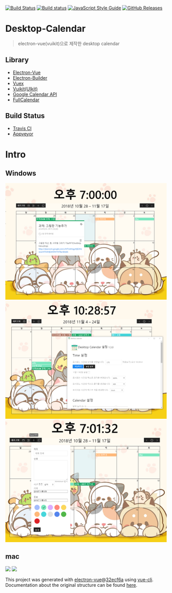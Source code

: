 [![Build Status](https://travis-ci.org/tbvjaos510/DesktopCalendar.svg?branch=master)](https://travis-ci.org/tbvjaos510/DesktopCalendar)
[![Build status](https://ci.appveyor.com/api/projects/status/l6kk9bgc2a2helch?svg=true)](https://ci.appveyor.com/project/tbvjaos510/desktopcalendar)
[![JavaScript Style Guide](https://img.shields.io/badge/code_style-standard-brightgreen.svg)](https://standardjs.com)
[![GitHub Releases](https://img.shields.io/github/downloads/tbvjaos510/DesktopCalendar/latest/total.svg)](https://github.com/tbvjaos510/DesktopCalendar/releases)


# Desktop-Calendar

> electron-vue(vuikit)으로 제작한 desktop calendar

## Library
* [Electron-Vue](https://github.com/SimulatedGREG/electron-vue)
* [Electron-Builder](https://github.com/electron-userland/electron-builder)
* [Vuex](https://github.com/vuejs/vuex)
* [Vuikit](https://vuikit.js.org/)[(UIkit)](https://getuikit.com/)
* [Google Calendar API](https://developers.google.com/calendar/)
* [FullCalendar](https://fullcalendar.io/docs)

## Build Status
* [Travis CI](https://travis-ci.org/)
* [Appveyor](https://www.appveyor.com/)

# Intro
## Windows
<img src="intro/calendar.png" />
<img src="intro/calendar2.png" />
<img src="intro/calendar3.png" />

## mac
<img src="intro/calendar-mac.png"/>
<img src="intro/calendar-mac2.png"/>

This project was generated with [electron-vue](https://github.com/SimulatedGREG/electron-vue)@[32ecf6a](https://github.com/SimulatedGREG/electron-vue/tree/32ecf6aebd2e2c28ad2628f151697529e442e679) using [vue-cli](https://github.com/vuejs/vue-cli). Documentation about the original structure can be found [here](https://simulatedgreg.gitbooks.io/electron-vue/content/index.html).
